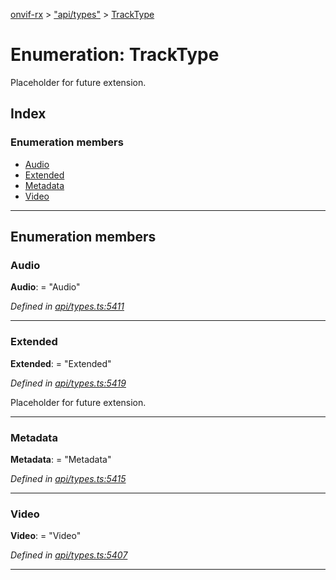 [onvif-rx](../README.md) > ["api/types"](../modules/_api_types_.md) > [TrackType](../enums/_api_types_.tracktype.md)

# Enumeration: TrackType

Placeholder for future extension.

## Index

### Enumeration members

* [Audio](_api_types_.tracktype.md#audio)
* [Extended](_api_types_.tracktype.md#extended)
* [Metadata](_api_types_.tracktype.md#metadata)
* [Video](_api_types_.tracktype.md#video)

---

## Enumeration members

<a id="audio"></a>

###  Audio

**Audio**:  = "Audio"

*Defined in [api/types.ts:5411](https://github.com/patrickmichalina/onvif-rx/blob/034e4d6/src/api/types.ts#L5411)*

___
<a id="extended"></a>

###  Extended

**Extended**:  = "Extended"

*Defined in [api/types.ts:5419](https://github.com/patrickmichalina/onvif-rx/blob/034e4d6/src/api/types.ts#L5419)*

Placeholder for future extension.

___
<a id="metadata"></a>

###  Metadata

**Metadata**:  = "Metadata"

*Defined in [api/types.ts:5415](https://github.com/patrickmichalina/onvif-rx/blob/034e4d6/src/api/types.ts#L5415)*

___
<a id="video"></a>

###  Video

**Video**:  = "Video"

*Defined in [api/types.ts:5407](https://github.com/patrickmichalina/onvif-rx/blob/034e4d6/src/api/types.ts#L5407)*

___

